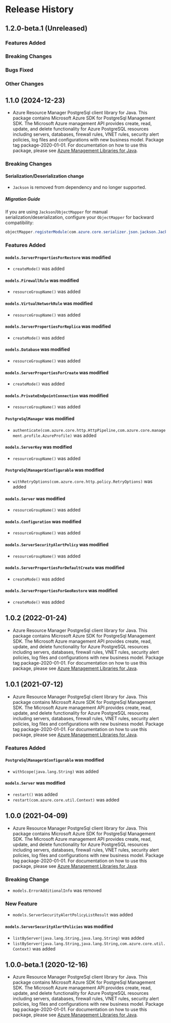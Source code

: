 # Release History

## 1.2.0-beta.1 (Unreleased)

### Features Added

### Breaking Changes

### Bugs Fixed

### Other Changes

## 1.1.0 (2024-12-23)

- Azure Resource Manager PostgreSql client library for Java. This package contains Microsoft Azure SDK for PostgreSql Management SDK. The Microsoft Azure management API provides create, read, update, and delete functionality for Azure PostgreSQL resources including servers, databases, firewall rules, VNET rules, security alert policies, log files and configurations with new business model. Package tag package-2020-01-01. For documentation on how to use this package, please see [Azure Management Libraries for Java](https://aka.ms/azsdk/java/mgmt).

### Breaking Changes

#### Serialization/Deserialization change

- `Jackson` is removed from dependency and no longer supported.

##### Migration Guide

If you are using `Jackson`/`ObjectMapper` for manual serialization/deserialization, configure your `ObjectMapper` for backward compatibility:
```java
objectMapper.registerModule(com.azure.core.serializer.json.jackson.JacksonJsonProvider.getJsonSerializableDatabindModule());
```

### Features Added

#### `models.ServerPropertiesForRestore` was modified

* `createMode()` was added

#### `models.FirewallRule` was modified

* `resourceGroupName()` was added

#### `models.VirtualNetworkRule` was modified

* `resourceGroupName()` was added

#### `models.ServerPropertiesForReplica` was modified

* `createMode()` was added

#### `models.Database` was modified

* `resourceGroupName()` was added

#### `models.ServerPropertiesForCreate` was modified

* `createMode()` was added

#### `models.PrivateEndpointConnection` was modified

* `resourceGroupName()` was added

#### `PostgreSqlManager` was modified

* `authenticate(com.azure.core.http.HttpPipeline,com.azure.core.management.profile.AzureProfile)` was added

#### `models.ServerKey` was modified

* `resourceGroupName()` was added

#### `PostgreSqlManager$Configurable` was modified

* `withRetryOptions(com.azure.core.http.policy.RetryOptions)` was added

#### `models.Server` was modified

* `resourceGroupName()` was added

#### `models.Configuration` was modified

* `resourceGroupName()` was added

#### `models.ServerSecurityAlertPolicy` was modified

* `resourceGroupName()` was added

#### `models.ServerPropertiesForDefaultCreate` was modified

* `createMode()` was added

#### `models.ServerPropertiesForGeoRestore` was modified

* `createMode()` was added

## 1.0.2 (2022-01-24)

- Azure Resource Manager PostgreSql client library for Java. This package contains Microsoft Azure SDK for PostgreSql Management SDK. The Microsoft Azure management API provides create, read, update, and delete functionality for Azure PostgreSQL resources including servers, databases, firewall rules, VNET rules, security alert policies, log files and configurations with new business model. Package tag package-2020-01-01. For documentation on how to use this package, please see [Azure Management Libraries for Java](https://aka.ms/azsdk/java/mgmt).

## 1.0.1 (2021-07-12)

- Azure Resource Manager PostgreSql client library for Java. This package contains Microsoft Azure SDK for PostgreSql Management SDK. The Microsoft Azure management API provides create, read, update, and delete functionality for Azure PostgreSQL resources including servers, databases, firewall rules, VNET rules, security alert policies, log files and configurations with new business model. Package tag package-2020-01-01. For documentation on how to use this package, please see [Azure Management Libraries for Java](https://aka.ms/azsdk/java/mgmt).

### Features Added

#### `PostgreSqlManager$Configurable` was modified

* `withScope(java.lang.String)` was added

#### `models.Server` was modified

* `restart()` was added
* `restart(com.azure.core.util.Context)` was added

## 1.0.0 (2021-04-09)

- Azure Resource Manager PostgreSql client library for Java. This package contains Microsoft Azure SDK for PostgreSql Management SDK. The Microsoft Azure management API provides create, read, update, and delete functionality for Azure PostgreSQL resources including servers, databases, firewall rules, VNET rules, security alert policies, log files and configurations with new business model. Package tag package-2020-01-01. For documentation on how to use this package, please see [Azure Management Libraries for Java](https://aka.ms/azsdk/java/mgmt).

### Breaking Change

* `models.ErrorAdditionalInfo` was removed

### New Feature

* `models.ServerSecurityAlertPolicyListResult` was added

#### `models.ServerSecurityAlertPolicies` was modified

* `listByServer(java.lang.String,java.lang.String)` was added
* `listByServer(java.lang.String,java.lang.String,com.azure.core.util.Context)` was added

## 1.0.0-beta.1 (2020-12-16)

- Azure Resource Manager PostgreSql client library for Java. This package contains Microsoft Azure SDK for PostgreSql Management SDK. The Microsoft Azure management API provides create, read, update, and delete functionality for Azure PostgreSQL resources including servers, databases, firewall rules, VNET rules, security alert policies, log files and configurations with new business model. Package tag package-2020-01-01. For documentation on how to use this package, please see [Azure Management Libraries for Java](https://aka.ms/azsdk/java/mgmt).
